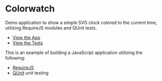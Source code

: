 Colorwatch
==========
Demo application to show a simple SVG clock colored to the current time, utilizing RequireJS modules and QUnit tests.
* [View the App](http://www.kldodge.com/colorwatch/)
* [View the Tests](http://www.kldodge.com/colorwatch/tests/)

This is an example of building a JavaScript application utilizing the following:

* [RequireJS](http://requirejs.org/)
* [QUnit](https://qunitjs.com/) unit testing


